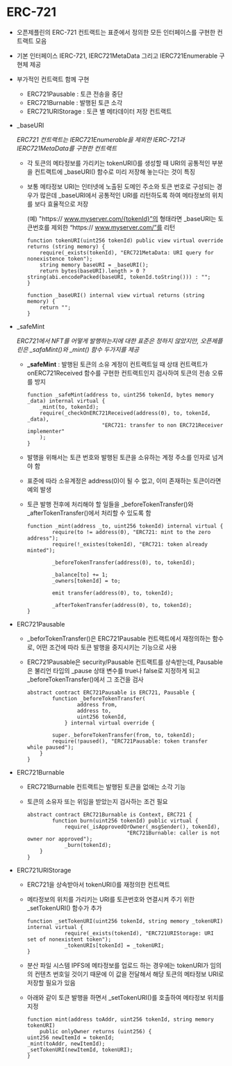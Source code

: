 # ERC-721

- 오픈제플린의 ERC-721 컨트랙트는 표준에서 정의한 모든 인터페이스를 구현한 컨트랙트 모음
- 기본 인터페이스 IERC-721, IERC721MetaData 그리고 IERC721Enumerable 구현체 제공
- 부가적인 컨트랙트 함께 구현
    - ERC721Pausable : 토큰 전송을 중단
    - ERC721Burnable : 발행된 토큰 소각
    - ERC721URIStorage : 토큰 별 메타데이터 저장 컨트랙트
- _baseURI
    
    *ERC721 컨트랙트는 IERC721Enumerable을 제외한 IERC-721과 IERC721MetaData를 구현한 컨트랙트*
    
    - 각 토큰의 메타정보를 가리키는 tokenURI()를 생성할 때 URI의 공통적인 부분을 컨트랙트에 _baseURI() 함수로 미리 저장해 놓는다는 것이 특징
    - 보통 메타정보 URI는 인터넷에 노출된 도메인 주소와 토큰 번호로 구성되는 경우가 많은데 _baseURI에서 공통적인 URI를 리턴하도록 하여 메타정보의 위치를 보다 효율적으로 저장
        
        (예) "https:// www.myserver.com/{tokenId}”의 형태라면 _baseURI는 토큰번호를 제외한 “https:// www.myserver.com/”를 리턴
        
        ```solidity
        function tokenURI(uint256 tokenId) public view virtual override returns (string memory) {
        	require(_exists(tokenId), "ERC721MetaData: URI query for nonexistence token");
        	string memory baseURI = _baseURI();
        	return bytes(baseURI).length > 0 ? string(abi.encodePacked(baseURI, tokenId.toString())) : "";
        }
        
        function _baseURI() internal view virtual returns (string memory) {
        	return "";
        }
        ```
        
    
- _safeMint
    
    *ERC721에서 NFT를 어떻게 발행하는지에 대한 표준은 정하지 않았지만, 오픈제플린은 _safaMint()와 _mint() 함수 두가지를 제공*
    
    - **_safeMint** : 발행된 토큰의 소유 계정이 컨트랙트일 때 상태 컨트랙트가 onERC721Received 함수를 구현한 컨트랙트인지 검사하여 토큰의 전송 오류를 방지
        
        ```solidity
        function _safeMint(address to, uint256 tokenId, bytes memory _data) internal virtual {
        	_mint(to, tokenId);
        	require(_checkOnERC721Received(address(0), to, tokenId, _data),
        						"ERC721: transfer to non ERC721Receiver implementer"
        	);
        }
        ```
        
    - 발행을 위해서는 토큰 번호와 발행된 토큰을 소유하는 계정 주소를 인자로 넘겨야 함
    - 표준에 따라 소유계정은 address(0)이 될 수 없고, 이미 존재하는 토큰이라면 예외 발생
    - 토큰 발행 전후에 처리해야 할 일들을 _beforeTokenTransfer()와 _afterTokenTransfer()에서 처리할 수 있도록 함
        
        ```solidity
        function _mint(address _to, uint256 tokenId) internal virtual {
        		require(to != address(0), "ERC721: mint to the zero address");
        		require(!_existes(tokenId), "ERC721: token already minted");
        
        		_beforeTokenTransfer(address(0), to, tokenId);
        		
        		_balance[to] += 1;
        		_owners[tokenId] = to;
        
        		emit transfer(address(0), to, tokenId);
        
        		_afterTokenTransfer(address(0), to, tokenId);
        }
        ```
        
- ERC721Pausable
    - _beforTokenTransfer()은 ERC721Pausable 컨트랙트에서 재정의하는 함수로, 어떤 조건에 따라 토큰 발행을 중지시키는 기능으로 사용
    - ERC721Pausable은 security/Pausable 컨트랙트를 상속받는데, Pausable은 불리언 타입의 _pause 상태 변수를 true나 false로 지정하게 되고 _beforeTokenTransfer()에서 그 조건을 검사
        
        ```solidity
        abstract contract ERC721Pausable is ERC721, Pausable {
        		function _beforeTokenTransfer(
        				address from,
        				address to,
        				uint256 tokenId,
        			} internal virtual override {
        		
        		super._beforeTokenTransfer(from, to, tokenId);
        		require(!paused(), "ERC721Pausable: token transfer while paused");
        	}
        }
        ```
        
- ERC721Burnable
    - ERC721Burnable 컨트랙트는 발행된 토큰을 없애는 소각 기능
    - 토큰의 소유자 또는 위임을 받았는지 검사하는 조건 필요
        
        ```solidity
        abstract contract ERC721Burnable is Context, ERC721 {
        		function burn(uint256 tokenId) public virtual {
        			require(_isApprovedOrOwner(_msgSender(), tokenId),
        								"ERC721Burnable: caller is not owner nor approved");
        			_burn(tokenId);
        	}
        }
        ```
        
- ERC721URIStorage
    - ERC721을 상속받아서 tokenURI()를 재정의한 컨트랙트
    - 메타정보의 위치를 가리키는 URI를 토큰번호와 연결시켜 주기 위한 _setTokenURI() 함수가 추가
        
        ```solidity
        function _setTokenURI(uint256 tokenId, string memory _tokenURI) internal virtual {
        			require(_exists(tokenId), "ERC721URIStorage: URI set of nonexistent token");
        			_tokenURIs[tokenId] = _tokenURI;
        }
        ```
        
    - 분산 파일 시스템 IPFS에 메타정보를 업로드 하는 경우에는 tokenURI가 임의의 컨텐츠 번호일 것이기 때문에 이 값을 전달해서 해당 토큰의 메타정보 URI로 저장할 필요가 있음
    - 아래와 같이 토큰 발행을 하면서 _setTokenURI()를 호출하여 메타정보 위치를 지정

        ```solidity
        function mint(address toAddr, uint256 tokenId, string memory tokenURI)
			public onlyOwner returns (uint256) {
		uint256 newItemId = tokenId;
		_mint(toAddr, newItemId);
		_setTokenURI(newItemId, tokenURI);
        }
        ```